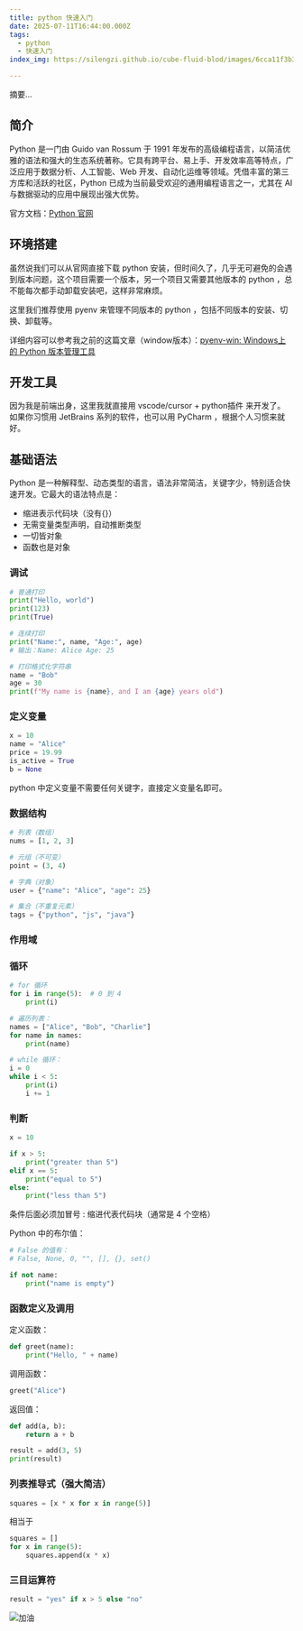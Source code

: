 ```yaml
---
title: python 快速入门
date: 2025-07-11T16:44:00.000Z
tags: 
  - python
  - 快速入门
index_img: https://silengzi.github.io/cube-fluid-blod/images/6cca11f3b3e8187baf73b04f8ce72ef4.jpeg

---
```



摘要...


## 简介

Python 是一门由 Guido van Rossum 于 1991 年发布的高级编程语言，以简洁优雅的语法和强大的生态系统著称。它具有跨平台、易上手、开发效率高等特点，广泛应用于数据分析、人工智能、Web 开发、自动化运维等领域。凭借丰富的第三方库和活跃的社区，Python 已成为当前最受欢迎的通用编程语言之一，尤其在 AI 与数据驱动的应用中展现出强大优势。

官方文档：[Python 官网](https://www.python.org/)


## 环境搭建

虽然说我们可以从官网直接下载 python 安装，但时间久了，几乎无可避免的会遇到版本问题，这个项目需要一个版本，另一个项目又需要其他版本的 python ，总不能每次都手动卸载安装吧，这样非常麻烦。

这里我们推荐使用 pyenv 来管理不同版本的 python ，包括不同版本的安装、切换、卸载等。

详细内容可以参考我之前的这篇文章（window版本）：[pyenv-win: Windows上的 Python 版本管理工具](https://silengzi.github.io/cube-fluid-blod/2024/12/27/7452988506778091571/)


## 开发工具

因为我是前端出身，这里我就直接用 vscode/cursor + python插件 来开发了。
如果你习惯用 JetBrains 系列的软件，也可以用 PyCharm ，根据个人习惯来就好。


## 基础语法

Python 是一种解释型、动态类型的语言，语法非常简洁，关键字少，特别适合快速开发。它最大的语法特点是：
- 缩进表示代码块（没有{}）
- 无需变量类型声明，自动推断类型
- 一切皆对象
- 函数也是对象


### 调试

```python
# 普通打印
print("Hello, world")
print(123)
print(True)

# 连续打印
print("Name:", name, "Age:", age)
# 输出：Name: Alice Age: 25

# 打印格式化字符串
name = "Bob"
age = 30
print(f"My name is {name}, and I am {age} years old")
```


### 定义变量

```python
x = 10
name = "Alice"
price = 19.99
is_active = True
b = None
```

python 中定义变量不需要任何关键字，直接定义变量名即可。


### 数据结构

```python
# 列表（数组）
nums = [1, 2, 3]

# 元组（不可变）
point = (3, 4)

# 字典（对象）
user = {"name": "Alice", "age": 25}

# 集合（不重复元素）
tags = {"python", "js", "java"}
```


### 作用域



### 循环

```python
# for 循环
for i in range(5):  # 0 到 4
    print(i)

# 遍历列表：
names = ["Alice", "Bob", "Charlie"]
for name in names:
    print(name)

# while 循环：
i = 0
while i < 5:
    print(i)
    i += 1

```


### 判断

```python
x = 10

if x > 5:
    print("greater than 5")
elif x == 5:
    print("equal to 5")
else:
    print("less than 5")

```

条件后面必须加冒号 :
缩进代表代码块（通常是 4 个空格）

Python 中的布尔值：

```python
# False 的值有：
# False, None, 0, "", [], {}, set()

if not name:
    print("name is empty")

```


### 函数定义及调用

定义函数：
```python
def greet(name):
    print("Hello, " + name)

```

调用函数：
```python
greet("Alice")

```

返回值：
```python
def add(a, b):
    return a + b

result = add(3, 5)
print(result)
```


### 列表推导式（强大简洁）

```python
squares = [x * x for x in range(5)]

```

相当于
```python
squares = []
for x in range(5):
    squares.append(x * x)

```


### 三目运算符

```python
result = "yes" if x > 5 else "no"

```


![加油](https://silengzi.github.io/cube-fluid-blod/images/006APoFYly8h5mmvdv4zyg307n07nu10.gif)